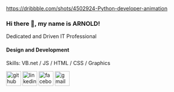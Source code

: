 https://dribbble.com/shots/4502924-Python-developer-animation

### Hi there 👋, my name is ARNOLD!

Dedicated and Driven IT Professional

#### Design and Development

Skills: VB.net / JS / HTML / CSS / Graphics



[<img src='https://cdn.jsdelivr.net/npm/simple-icons@3.0.1/icons/github.svg' alt='github' height='40'>](https://github.com/https://github.com/Arnold-Mags)  [<img src='https://cdn.jsdelivr.net/npm/simple-icons@3.0.1/icons/linkedin.svg' alt='linkedin' height='40'>](https://www.linkedin.com/in/https://www.linkedin.com/in/arnold-magalona-04344163/)  [<img src='https://cdn.jsdelivr.net/npm/simple-icons@3.0.1/icons/facebook.svg' alt='facebook' height='40'>](https://www.facebook.com/https://www.facebook.com/arar.magalona007)  [<img src='https://cdn.jsdelivr.net/npm/simple-icons@3.0.1/icons/gmail.svg' alt='gmail' height='40'>](arnoldmagalona007@gmail.com)  

